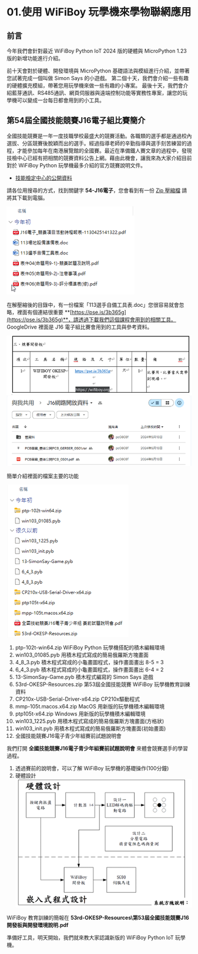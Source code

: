 # 01.使用 WiFiBoy 玩學機來學物聯網應用


## 前言

今年我們會針對最近 WiFiBoy Python IoT 2024 版的硬體與 MicroPython 1.23 版的新增功能進行介紹。

前十天會對於硬體、開發環境與 MicroPython 基礎語法與模組進行介紹，並帶著您試著完成一個叫做 Simon Says 的小遊戲。
第二個十天，我們會介紹一些有趣的硬體擴充模組，帶著您用玩學機來做一些有趣的小專案。
最後十天，我們會介紹藍芽通訊、RS485通訊、網頁伺服器與遠端控制功能等實務性專案，讓您的玩學機可以變成一台每日都會用到的小工具。


## 第54屆全國技能競賽J16電子組比賽簡介

全國技能競賽是一年一度技職學校最盛大的競賽活動。各職類的選手都是通過校內選拔、分區競賽後脫穎而出的選手。經過指導老師的辛勤指導與選手刻苦練習的過程，才能參加每年在南港展覽館的全國賽。最近在準備鐵人賽文章的過程中，發現技檢中心已經有把相關的競賽資料公告上網。藉由此機會，讓我來為大家介紹目前對於 WiFiBoy Python 玩學機最多介紹的官方競賽說明文件。

* [技能檢定中心的公開資料](https://www.wdasec.gov.tw/News_Content.aspx?n=BE1CD914D1A8176B&sms=FDDD385F34312990&s=E43E3D1FC2D073FD)

請各位用搜尋的方式，找到關鍵字 **54-J16電子**，您會看到有一份 [Zip 壓縮檔](https://ws.wda.gov.tw/Download.ashx?u=LzAwMS9VcGxvYWQvMzMxL3JlbGZpbGUvMTAyNTAvMTcwMTM2L2M3N2JjMWM3LTkxZGQtNDUzMi04ZjhmLWM0YTA2OWZhN2U4My56aXA%3d&n=NTQtSjE26Zu75a2QLnppcA%3d%3d)
請將其下載到電腦。

![神秘連結](img/01/Python01_00.png)

在解壓縮後的目錄中，有一份檔案「113選手自備工具表.doc」您很容易就會忽略，裡面有個連結很重要 **[https://pse.is/3b365g](https://pse.is/3b365g)**，請透過下載我們這個課程會用到的相關工具。 GoogleDrive 裡面是 J16 電子組比賽會用到的工具與參考資料。

![工具與參考資料](img/01/Python01_01.png)
![檔案說明](img/01/Python01_02.png)

簡單介紹裡面的檔案主要的功能

![檔案說明](img/01/Python01_03.png)

1. ptp-102t-win64.zip WiFiBoy Python 玩學機搭配的積木編輯環境
2. win103_01085.pyb	用積木程式寫成的簡易俄羅斯方塊畫面
3. 4_8_3.pyb 積木程式寫成的小龜畫圖程式，操作畫面畫出 8-5 = 3
4. 6_4_3.pyb 積木程式寫成的小龜畫圖程式，操作畫面畫出 6-4 = 2
5. 13-SimonSay-Game.pyb 積木程式編寫的 Simon Says 遊戲
6. 53rd-OKESP-Resources.zip 第53屆全國技能競賽 WiFiBoy 玩學機教育訓練資料
7. CP210x-USB-Serial-Driver-x64.zip CP210x驅動程式
8. mmp-105t.macos.x64.zip	MacOS 用新版的玩學機積木編輯環境
9. ptp105t-x64.zip	Windows 用新版的玩學機積木編輯環境		
10. win103_1225.pyb	用積木程式寫成的簡易俄羅斯方塊畫面(方格狀)
11. win103_init.pyb 用積木程式寫成的簡易俄羅斯方塊畫面(初始畫面)
12. 全國技能競賽J16電子青少年組賽前試題說明會

我們打開 **全國技能競賽J16電子青少年組賽前試題說明會** 來體會競賽選手的學習過程。

1. 透過賽前的說明會，可以了解 WiFiBoy 玩學機的基礎操作(100分鐘)
2. 硬體設計 ![硬體設計圖](img/01/Python01_04.png)

WiFiBoy 教育訓練的簡報在 **53rd-OKESP-Resources\第53屆全國技能競賽J16開發板與開發環境說明.pdf**


準備好工具，明天開始，我們就來教大家認識新版的 WiFiBoy Python IoT 玩學機。